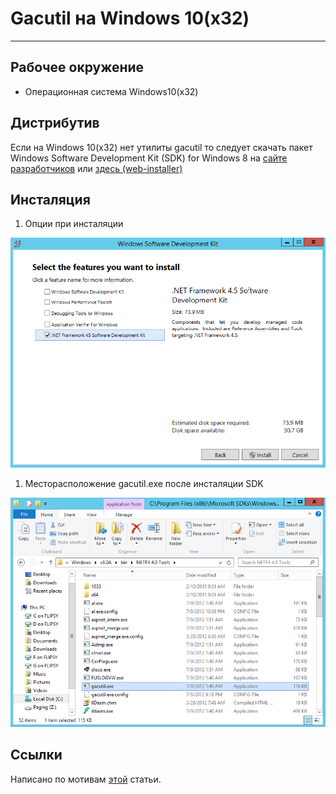 # Gacutil на Windows 10(x32) #

---

## Рабочее окружение ##

* Операционная система Windows10(x32)

## Дистрибутив ##

Если на Windows 10(x32) нет утилиты gacutil то следует скачать пакет Windows Software Development Kit (SDK) for
Windows 8 на [сайте разработчиков](https://developer.microsoft.com/en-us/windows/downloads/windows-8-sdk#Related)
или [здесь (web-installer)](https://development.nesterof.com/others/gacutil/_file/sdksetup_4.5)

## Инсталяция ##

1. Опции при инсталяции

 ![Опции инсталяции Windows SDK](_pic/install_SDK.png)

1. Месторасположение gacutil.exe после инсталяции SDK

 ![Месторасположение gacutil.exe](_pic/gacutil_folder.png)

## Ссылки ##

Написано по мотивам [этой](https://idoneitmyself.com/2015/02/10/where-do-i-get-gacutil-exe/) статьи.